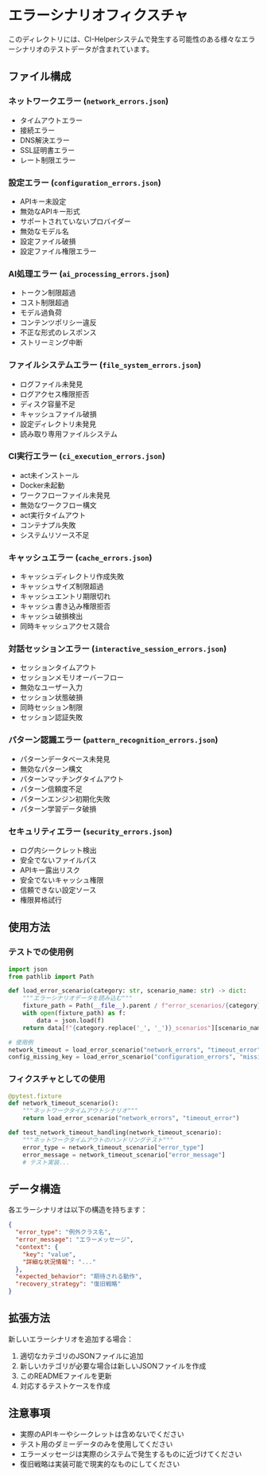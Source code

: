 # エラーシナリオフィクスチャ

このディレクトリには、CI-Helperシステムで発生する可能性のある様々なエラーシナリオのテストデータが含まれています。

## ファイル構成

### ネットワークエラー (`network_errors.json`)

- タイムアウトエラー
- 接続エラー
- DNS解決エラー
- SSL証明書エラー
- レート制限エラー

### 設定エラー (`configuration_errors.json`)

- APIキー未設定
- 無効なAPIキー形式
- サポートされていないプロバイダー
- 無効なモデル名
- 設定ファイル破損
- 設定ファイル権限エラー

### AI処理エラー (`ai_processing_errors.json`)

- トークン制限超過
- コスト制限超過
- モデル過負荷
- コンテンツポリシー違反
- 不正な形式のレスポンス
- ストリーミング中断

### ファイルシステムエラー (`file_system_errors.json`)

- ログファイル未発見
- ログアクセス権限拒否
- ディスク容量不足
- キャッシュファイル破損
- 設定ディレクトリ未発見
- 読み取り専用ファイルシステム

### CI実行エラー (`ci_execution_errors.json`)

- act未インストール
- Docker未起動
- ワークフローファイル未発見
- 無効なワークフロー構文
- act実行タイムアウト
- コンテナプル失敗
- システムリソース不足

### キャッシュエラー (`cache_errors.json`)

- キャッシュディレクトリ作成失敗
- キャッシュサイズ制限超過
- キャッシュエントリ期限切れ
- キャッシュ書き込み権限拒否
- キャッシュ破損検出
- 同時キャッシュアクセス競合

### 対話セッションエラー (`interactive_session_errors.json`)

- セッションタイムアウト
- セッションメモリオーバーフロー
- 無効なユーザー入力
- セッション状態破損
- 同時セッション制限
- セッション認証失敗

### パターン認識エラー (`pattern_recognition_errors.json`)

- パターンデータベース未発見
- 無効なパターン構文
- パターンマッチングタイムアウト
- パターン信頼度不足
- パターンエンジン初期化失敗
- パターン学習データ破損

### セキュリティエラー (`security_errors.json`)

- ログ内シークレット検出
- 安全でないファイルパス
- APIキー露出リスク
- 安全でないキャッシュ権限
- 信頼できない設定ソース
- 権限昇格試行

## 使用方法

### テストでの使用例

```python
import json
from pathlib import Path

def load_error_scenario(category: str, scenario_name: str) -> dict:
    """エラーシナリオデータを読み込む"""
    fixture_path = Path(__file__).parent / f"error_scenarios/{category}.json"
    with open(fixture_path) as f:
        data = json.load(f)
    return data[f"{category.replace('_', '_')}_scenarios"][scenario_name]

# 使用例
network_timeout = load_error_scenario("network_errors", "timeout_error")
config_missing_key = load_error_scenario("configuration_errors", "missing_api_key")
```

### フィクスチャとしての使用

```python
@pytest.fixture
def network_timeout_scenario():
    """ネットワークタイムアウトシナリオ"""
    return load_error_scenario("network_errors", "timeout_error")

def test_network_timeout_handling(network_timeout_scenario):
    """ネットワークタイムアウトのハンドリングテスト"""
    error_type = network_timeout_scenario["error_type"]
    error_message = network_timeout_scenario["error_message"]
    # テスト実装...
```

## データ構造

各エラーシナリオは以下の構造を持ちます：

```json
{
  "error_type": "例外クラス名",
  "error_message": "エラーメッセージ",
  "context": {
    "key": "value",
    "詳細な状況情報": "..."
  },
  "expected_behavior": "期待される動作",
  "recovery_strategy": "復旧戦略"
}
```

## 拡張方法

新しいエラーシナリオを追加する場合：

1. 適切なカテゴリのJSONファイルに追加
2. 新しいカテゴリが必要な場合は新しいJSONファイルを作成
3. このREADMEファイルを更新
4. 対応するテストケースを作成

## 注意事項

- 実際のAPIキーやシークレットは含めないでください
- テスト用のダミーデータのみを使用してください
- エラーメッセージは実際のシステムで発生するものに近づけてください
- 復旧戦略は実装可能で現実的なものにしてください
